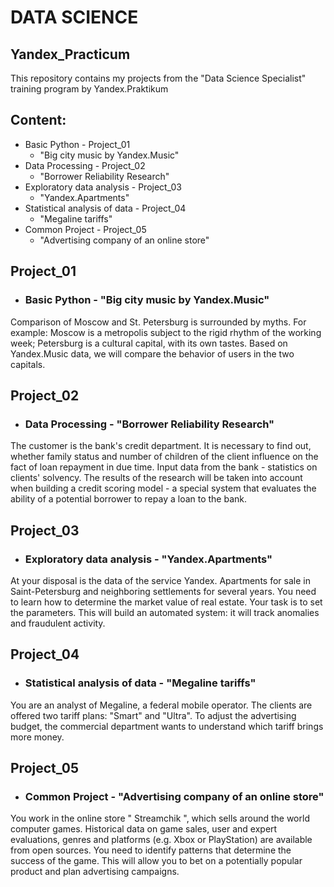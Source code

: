 # DATA SCIENCE
## Yandex_Practicum

This repository contains my projects from the "Data Science Specialist" training program by Yandex.Praktikum

## Content:
  -  Basic Python - Project_01 
     - "Big city music by Yandex.Music"
  -  Data Processing - Project_02 
     - "Borrower Reliability Research"
  - Exploratory data analysis - Project_03
     - "Yandex.Apartments"
  - Statistical analysis of data - Project_04
     - "Megaline tariffs"
  - Common Project - Project_05
     - "Advertising company of an online store"
  
## Project_01
  - ### Basic Python - "Big city music by Yandex.Music"
Comparison of Moscow and St. Petersburg is surrounded by myths. For example:
Moscow is a metropolis subject to the rigid rhythm of the working week;
Petersburg is a cultural capital, with its own tastes.
Based on Yandex.Music data, we will compare the behavior of users in the two capitals.
  
## Project_02
  - ### Data Processing  - "Borrower Reliability Research"
The customer is the bank's credit department. It is necessary to find out, whether family status and number of children of the client influence on the fact of loan repayment in due time. Input data from the bank - statistics on clients' solvency. The results of the research will be taken into account when building a credit scoring model - a special system that evaluates the ability of a potential borrower to repay a loan to the bank.

## Project_03
  - ### Exploratory data analysis - "Yandex.Apartments"
At your disposal is the data of the service Yandex. Apartments for sale in Saint-Petersburg and neighboring settlements for several years. You need to learn how to determine the market value of real estate. Your task is to set the parameters. This will build an automated system: it will track anomalies and fraudulent activity.

## Project_04
  - ### Statistical analysis of data - "Megaline tariffs"
You are an analyst of Megaline, a federal mobile operator. The clients are offered two tariff plans: "Smart" and "Ultra". To adjust the advertising budget, the commercial department wants to understand which tariff brings more money.

## Project_05
  - ### Common Project - "Advertising company of an online store"
You work in the online store " Streamchik ", which sells around the world computer games. Historical data on game sales, user and expert evaluations, genres and platforms (e.g. Xbox or PlayStation) are available from open sources. You need to identify patterns that determine the success of the game. This will allow you to bet on a potentially popular product and plan advertising campaigns.

